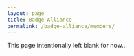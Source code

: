 ```yaml
---
layout: page
title: Badge Alliance
permalink: /badge-alliance/members/
---
```


This page intentionally left blank for now...